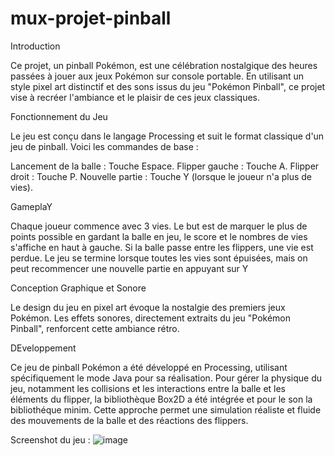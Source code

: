 # mux-projet-pinball
Introduction

Ce projet, un pinball Pokémon, est une célébration nostalgique des heures passées à jouer aux jeux Pokémon sur console portable. En utilisant un style pixel art distinctif et des sons issus du jeu "Pokémon Pinball", ce projet vise à recréer l'ambiance et le plaisir de ces jeux classiques. 

Fonctionnement du Jeu

Le jeu est conçu dans le langage Processing et suit le format classique d'un jeu de pinball.
Voici les commandes de base :

Lancement de la balle : Touche Espace.
Flipper gauche : Touche A.
Flipper droit : Touche P.
Nouvelle partie : Touche Y (lorsque le joueur n'a plus de vies).

GameplaY

Chaque joueur commence avec 3 vies. Le but est de marquer le plus de points possible en gardant la balle en jeu, le score et le nombres de vies s'affiche en haut à gauche. Si la balle passe entre les flippers, une vie est perdue. Le jeu se termine lorsque toutes les vies sont épuisées, mais on peut recommencer une nouvelle partie en appuyant sur Y 

Conception Graphique et Sonore 

 Le design du jeu en pixel art évoque la nostalgie des premiers jeux Pokémon. Les effets sonores, directement extraits du jeu "Pokémon Pinball", renforcent cette ambiance rétro. 

DEveloppement

Ce jeu de pinball Pokémon a été développé en Processing, utilisant spécifiquement le mode Java pour sa réalisation. Pour gérer la physique du jeu, notamment les collisions et les interactions entre la balle et les éléments du flipper, la bibliothèque Box2D a été intégrée et pour le son la bibliothéque minim. Cette approche permet une simulation réaliste et fluide des mouvements de la balle et des réactions des flippers. 

Screenshot du jeu :
![image](https://github.com/dji381/mux-projet-pinball/assets/94570385/b322f609-8592-4398-bb03-eea7bb5b264a)





